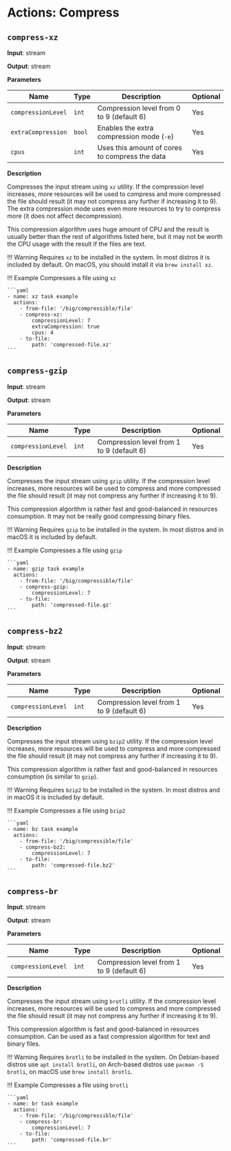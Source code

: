 # Actions: Compress

## `compress-xz`

**Input**: stream

**Output**: stream

**Parameters**

| Name | Type | Description | Optional |
|------|------|-------------|----------|
| `compressionLevel` | `ìnt` | Compression level from 0 to 9 (default 6) | Yes |
| `extraCompression` | `bool` | Enables the extra compression mode (`-e`) | Yes |
| `cpus` | `int` | Uses this amount of cores to compress the data | Yes |

**Description**

Compresses the input stream using `xz` utility. If the compression level increases, more resources will be used to compress and more compressed the file should result (it may not compress any further if increasing it to 9). The extra compression mode uses even more resources to try to compress more (it does not affect decompression).

This compression algorithm uses huge amount of CPU and the result is usually better than the rest of algorithms listed here, but it may not be worth the CPU usage with the result if the files are text.

!!! Warning
    Requires `xz` to be installed in the system. In most distros it is included by default. On macOS, you should install it via `brew install xz`.

!!! Example
    Compresses a file using `xz`

    ```yaml
    - name: xz task example
      actions:
        - from-file: '/big/compressible/file'
        - compress-xz:
            compressionLevel: 7
            extraCompression: true
            cpus: 4
        - to-file:
            path: 'compressed-file.xz'
    ```


## `compress-gzip`

**Input**: stream

**Output**: stream

**Parameters**

| Name | Type | Description | Optional |
|------|------|-------------|----------|
| `compressionLevel` | `ìnt` | Compression level from 1 to 9 (default 6) | Yes |

**Description**

Compresses the input stream using `gzip` utility. If the compression level increases, more resources will be used to compress and more compressed the file should result (it may not compress any further if increasing it to 9).

This compression algorithm is rather fast and good-balanced in resources consumption. It may not be really good compressing binary files.

!!! Warning
    Requires `gzip` to be installed in the system. In most distros and in macOS it is included by default.

!!! Example
    Compresses a file using `gzip`

    ```yaml
    - name: gzip task example
      actions:
        - from-file: '/big/compressible/file'
        - compress-gzip:
            compressionLevel: 7
        - to-file:
            path: 'compressed-file.gz'
    ```


## `compress-bz2`

**Input**: stream

**Output**: stream

**Parameters**

| Name | Type | Description | Optional |
|------|------|-------------|----------|
| `compressionLevel` | `ìnt` | Compression level from 1 to 9 (default 6) | Yes |

**Description**

Compresses the input stream using `bzip2` utility. If the compression level increases, more resources will be used to compress and more compressed the file should result (it may not compress any further if increasing it to 9).

This compression algorithm is rather fast and good-balanced in resources consumption (is similar to `gzip`).

!!! Warning
    Requires `bzip2` to be installed in the system. In most distros and in macOS it is included by default.

!!! Example
    Compresses a file using `bzip2`

    ```yaml
    - name: bz task example
      actions:
        - from-file: '/big/compressible/file'
        - compress-bz2:
            compressionLevel: 7
        - to-file:
            path: 'compressed-file.bz2'
    ```


## `compress-br`

**Input**: stream

**Output**: stream

**Parameters**

| Name | Type | Description | Optional |
|------|------|-------------|----------|
| `compressionLevel` | `ìnt` | Compression level from 1 to 9 (default 6) | Yes |

**Description**

Compresses the input stream using `brotli` utility. If the compression level increases, more resources will be used to compress and more compressed the file should result (it may not compress any further if increasing it to 9).

This compression algorithm is fast and good-balanced in resources consumption. Can be used as a fast compression algorithm for text and binary files.

!!! Warning
    Requires `brotli` to be installed in the system. On Debian-based distros use `apt install brotli`, on Arch-based distros use `pacman -S brotli`, on macOS use `brew install brotli`.

!!! Example
    Compresses a file using `brotli`

    ```yaml
    - name: br task example
      actions:
        - from-file: '/big/compressible/file'
        - compress-br:
            compressionLevel: 7
        - to-file:
            path: 'compressed-file.br'
    ```
